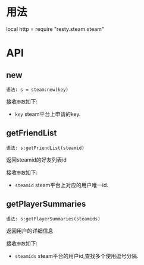 # 用法

local http = require "resty.steam.steam"

# API

## new

`语法: s = steam:new(key)`

接收`参数`如下:

* `key` steam平台上申请的key.

## getFriendList

`语法: s:getFriendList(steamid)`

返回steamid的好友列表id

接收`参数`如下:

* `steamid` steam平台上对应的用户唯一id.

## getPlayerSummaries

`语法: s:getPlayerSummaries(steamids)`

返回用户的详细信息

接收`参数`如下:

* `steamids` steam平台的用户id,查找多个使用逗号分隔.


